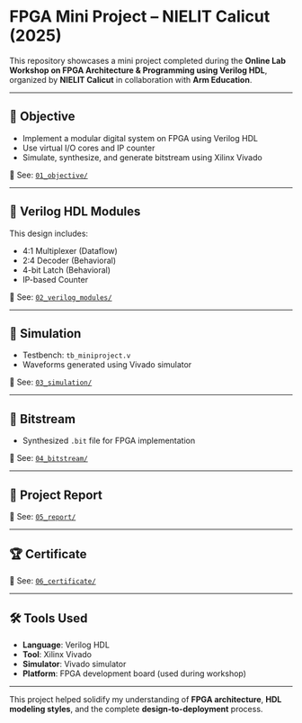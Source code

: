 # FPGA Mini Project – NIELIT Calicut (2025)

This repository showcases a mini project completed during the **Online Lab Workshop on FPGA Architecture & Programming using Verilog HDL**, organized by **NIELIT Calicut** in collaboration with **Arm Education**.

---

## 📌 Objective

- Implement a modular digital system on FPGA using Verilog HDL
- Use virtual I/O cores and IP counter
- Simulate, synthesize, and generate bitstream using Xilinx Vivado

📁 See: [`01_objective/`](./01_objective/)

---

## 🔧 Verilog HDL Modules

This design includes:
- 4:1 Multiplexer (Dataflow)
- 2:4 Decoder (Behavioral)
- 4-bit Latch (Behavioral)
- IP-based Counter

📁 See: [`02_verilog_modules/`](./02_verilog_modules/)

---

## 🧪 Simulation

- Testbench: `tb_miniproject.v`
- Waveforms generated using Vivado simulator

📁 See: [`03_simulation/`](./03_simulation/)

---

## 🔁 Bitstream

- Synthesized `.bit` file for FPGA implementation

📁 See: [`04_bitstream/`](./04_bitstream/)

---

## 📄 Project Report

📁 See: [`05_report/`](./05_report/)

---

## 🏆 Certificate

📁 See: [`06_certificate/`](./06_certificate/)

---

## 🛠️ Tools Used

- **Language**: Verilog HDL  
- **Tool**: Xilinx Vivado  
- **Simulator**: Vivado simulator  
- **Platform**: FPGA development board (used during workshop)

---

This project helped solidify my understanding of **FPGA architecture**, **HDL modeling styles**, and the complete **design-to-deployment** process.

